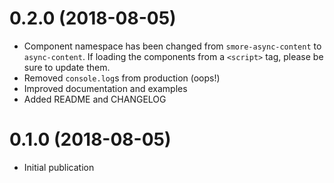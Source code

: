 # 0.2.0 (2018-08-05)
- Component namespace has been changed from `smore-async-content` to `async-content`. If loading the components from a `<script>` tag, please be sure to update them.
- Removed `console.log`s from production (oops!)
- Improved documentation and examples
- Added README and CHANGELOG

# 0.1.0 (2018-08-05)
- Initial publication